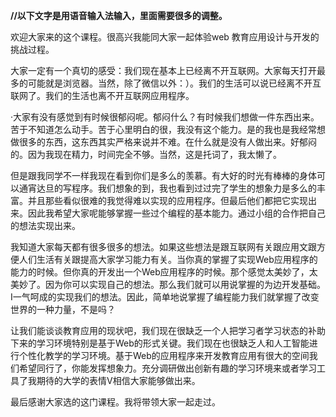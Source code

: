 **//以下文字是用语音输入法输入，里面需要很多的调整。**

欢迎大家来的这个课程。很高兴我能同大家一起体验web 教育应用设计与开发的挑战过程。

大家一定有一个真切的感受：我们现在基本上已经离不开互联网。大家每天打开最多的可能就是浏览器。当然，除了微信以外：）。我们的生活可以说已经离不开互联网了。我们的生活也离不开互联网应用程序。

·大家有没有感觉到有时候很郁闷呢。郁闷什么？有时候我们想做一件东西出来。苦于不知道怎么动手。苦于心里明白的很，我没有这个能力。是的我也是我经常想做很多的东西，这东西其实严格来说并不难。在什么就是没有人做出来。好郁闷的。因为我现在精力，时间完全不够。当然，这是托词了，我太懒了。

但是跟我同学不一样我现在看到你们是多么的羡慕。有大好的时光有棒棒的身体可以通宵达旦的写程序。我们想象的到，我也看到过过完了学生的想象力是多么的丰富。并且那些看似很难的我觉得难以实现的应用程序。但最后他们都把它实现出来。因此我希望大家呢能够掌握一些过个编程的基本能力。通过小组的合作把自己的想法实现出来。

我知道大家每天都有很多很多的想法。如果这些想法是跟互联网有关跟应用文跟方便人们生活有关跟提高大家学习能力有关。当你真的掌握了实现Web应用程序的能力的时候。但你真的开发出一个Web应用程序的时候。那个感觉太美妙了，太美妙了。因为你可以实现自己的想法。那么我们就可以用说掌握的为边开发基础。I一气呵成的实现我们的想法。因此，简单地说掌握了编程能力我们就掌握了改变世界的一种力量，不是吗？

让我们能谈谈教育应用的现状吧，我们现在很缺乏一个人把学习者学习状态的补助下来的学习环境特别是基于Web的形式关键。我们现在也很缺乏人和人工智能进行个性化教学的学习环境。基于Web的应用程序来开发教育应用有很大的空间我们希望同行了，你能发挥想象力。充分调研做出创新有趣的学习环境来或者学习工具了我期待的大学的表情V相信大家能够做出来。

最后感谢大家选的这门课程。我将带领大家一起走过。



